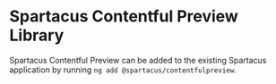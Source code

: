 # Spartacus Contentful Preview Library

Spartacus Contentful Preview can be added to the existing Spartacus application by running `ng add @spartacus/contentfulpreview`.
